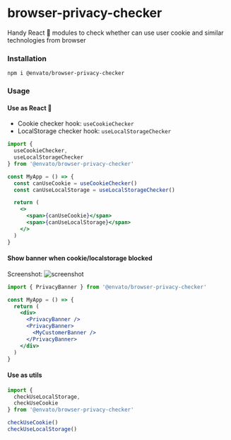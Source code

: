 # browser-privacy-checker

Handy React 🎣 modules to check whether can use user cookie and similar technologies from browser

### Installation

```
npm i @envato/browser-privacy-checker
```

### Usage

#### Use as React 🎣

- Cookie checker hook: `useCookieChecker`
- LocalStorage checker hook: `useLocalStorageChecker`

```jsx
import {
  useCookieChecker,
  useLocalStorageChecker
} from '@envato/browser-privacy-checker'

const MyApp = () => {
  const canUseCookie = useCookieChecker()
  const canUseLocalStorage = useLocalStorageChecker()

  return (
    <>
      <span>{canUseCookie}</span>
      <span>{canUseLocalStorage}</span>
    </>
  )
}
```

#### Show banner when cookie/localstorage blocked

Screenshot:
![screenshot](https://user-images.githubusercontent.com/1183541/54971930-1e865e80-4fdd-11e9-9f9d-487ac1448cf1.png)


```jsx
import { PrivacyBanner } from '@envato/browser-privacy-checker'

const MyApp = () => {
  return (
    <div>
      <PrivacyBanner />
      <PrivacyBanner>
        <MyCustomerBanner />
      </PrivacyBanner>
    </div>
  )
}
```

#### Use as utils

```js
import {
  checkUseLocalStorage,
  checkUseCookie
} from '@envato/browser-privacy-checker'

checkUseCookie()
checkUseLocalStorage()
```
